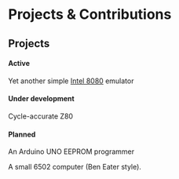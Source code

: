 # Projects & Contributions

## Projects
#### Active
Yet another simple [Intel 8080](https://github.com/cdunku/8080) emulator
#### Under development
Cycle-accurate Z80
#### Planned
An Arduino UNO EEPROM programmer

A small 6502 computer (Ben Eater style).

